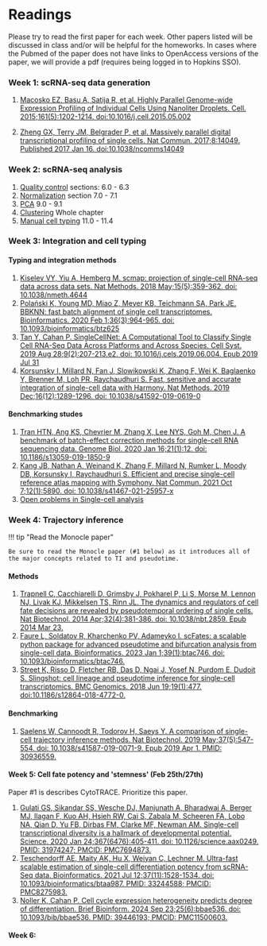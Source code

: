 # Readings

Please try to read the first paper for each week. Other papers listed will be discussed in class and/or will be helpful for the homeworks. In cases where the Pubmed of the paper does not have links to OpenAccess versions of the paper, we will provide a pdf (requires being logged in to Hopkins SSO).

### Week 1: scRNA-seq data generation

1. [Macosko EZ, Basu A, Satija R, et al. Highly Parallel Genome-wide Expression Profiling of Individual Cells Using Nanoliter Droplets. Cell. 2015;161(5):1202-1214. doi:10.1016/j.cell.2015.05.002](https://pubmed.ncbi.nlm.nih.gov/26000488/)

2. [Zheng GX, Terry JM, Belgrader P, et al. Massively parallel digital transcriptional profiling of single cells. Nat Commun. 2017;8:14049. Published 2017 Jan 16. doi:10.1038/ncomms14049](https://pubmed.ncbi.nlm.nih.gov/28091601/)

### Week 2: scRNA-seq analysis

1. [Quality control](https://www.sc-best-practices.org/preprocessing_visualization/quality_control.html) sections: 6.0 - 6.3
2. [Normalization](https://www.sc-best-practices.org/preprocessing_visualization/normalization.html) section 7.0 - 7.1
3. [PCA](https://www.sc-best-practices.org/preprocessing_visualization/dimensionality_reduction.html) 9.0 - 9.1
4. [Clustering](https://www.sc-best-practices.org/cellular_structure/clustering.html) Whole chapter
5. [Manual cell typing](https://www.sc-best-practices.org/cellular_structure/annotation.html) 11.0 - 11.4
 

### Week 3: Integration and cell typing

#### Typing and integration methods
1. [Kiselev VY, Yiu A, Hemberg M. scmap: projection of single-cell RNA-seq data across data sets. Nat Methods. 2018 May;15(5):359-362. doi: 10.1038/nmeth.4644](https://pubmed.ncbi.nlm.nih.gov/29608555/)
2. [Polański K, Young MD, Miao Z, Meyer KB, Teichmann SA, Park JE. BBKNN: fast batch alignment of single cell transcriptomes. Bioinformatics. 2020 Feb 1;36(3):964-965. doi: 10.1093/bioinformatics/btz625](https://pubmed.ncbi.nlm.nih.gov/31400197/)
3. [Tan Y, Cahan P. SingleCellNet: A Computational Tool to Classify Single Cell RNA-Seq Data Across Platforms and Across Species. Cell Syst. 2019 Aug 28;9(2):207-213.e2. doi: 10.1016/j.cels.2019.06.004. Epub 2019 Jul 31](https://pubmed.ncbi.nlm.nih.gov/31377170/)
3. [Korsunsky I, Millard N, Fan J, Slowikowski K, Zhang F, Wei K, Baglaenko Y, Brenner M, Loh PR, Raychaudhuri S. Fast, sensitive and accurate integration of single-cell data with Harmony. Nat Methods. 2019 Dec;16(12):1289-1296. doi: 10.1038/s41592-019-0619-0](https://pubmed.ncbi.nlm.nih.gov/31740819/)

#### Benchmarking studes
1. [Tran HTN, Ang KS, Chevrier M, Zhang X, Lee NYS, Goh M, Chen J. A benchmark of batch-effect correction methods for single-cell RNA sequencing data. Genome Biol. 2020 Jan 16;21(1):12. doi: 10.1186/s13059-019-1850-9](https://pubmed.ncbi.nlm.nih.gov/31948481/)
2. [Kang JB, Nathan A, Weinand K, Zhang F, Millard N, Rumker L, Moody DB, Korsunsky I, Raychaudhuri S. Efficient and precise single-cell reference atlas mapping with Symphony. Nat Commun. 2021 Oct 7;12(1):5890. doi: 10.1038/s41467-021-25957-x](https://pubmed.ncbi.nlm.nih.gov/34620862/)
3. [Open problems in Single-cell analysis](https://openproblems.bio/results/)


### Week 4: Trajectory inference

!!! tip "Read the Monocle paper"
    
    Be sure to read the Monocle paper (#1 below) as it introduces all of the major concepts related to TI and pseudotime.

#### Methods
1. [Trapnell C, Cacchiarelli D, Grimsby J, Pokharel P, Li S, Morse M, Lennon NJ, Livak KJ, Mikkelsen TS, Rinn JL. The dynamics and regulators of cell fate decisions are revealed by pseudotemporal ordering of single cells. Nat Biotechnol. 2014 Apr;32(4):381-386. doi: 10.1038/nbt.2859. Epub 2014 Mar 23.](https://pubmed.ncbi.nlm.nih.gov/24658644/)
2. [Faure L, Soldatov R, Kharchenko PV, Adameyko I. scFates: a scalable python package for advanced pseudotime and bifurcation analysis from single-cell data. Bioinformatics. 2023 Jan 1;39(1):btac746. doi: 10.1093/bioinformatics/btac746.](https://pubmed.ncbi.nlm.nih.gov/36394263/)
3. [Street K, Risso D, Fletcher RB, Das D, Ngai J, Yosef N, Purdom E, Dudoit S. Slingshot: cell lineage and pseudotime inference for single-cell transcriptomics. BMC Genomics. 2018 Jun 19;19(1):477. doi:10.1186/s12864-018-4772-0.](https://pubmed.ncbi.nlm.nih.gov/29914354/)

#### Benchmarking
1. [Saelens W, Cannoodt R, Todorov H, Saeys Y. A comparison of single-cell trajectory inference methods. Nat Biotechnol. 2019 May;37(5):547-554. doi: 10.1038/s41587-019-0071-9. Epub 2019 Apr 1. PMID: 30936559.](https://pubmed.ncbi.nlm.nih.gov/30936559/)


#### Week 5: Cell fate potency and 'stemness' (Feb 25th/27th)

Paper #1 is describes CytoTRACE. Prioritize this paper.

1. [Gulati GS, Sikandar SS, Wesche DJ, Manjunath A, Bharadwaj A, Berger MJ,
Ilagan F, Kuo AH, Hsieh RW, Cai S, Zabala M, Scheeren FA, Lobo NA, Qian D, Yu
FB, Dirbas FM, Clarke MF, Newman AM. Single-cell transcriptional diversity is a
hallmark of developmental potential. Science. 2020 Jan 24;367(6476):405-411.
doi: 10.1126/science.aax0249. PMID: 31974247; PMCID: PMC7694873.](https://pubmed.ncbi.nlm.nih.gov/31974247/)
2. [Teschendorff AE, Maity AK, Hu X, Weiyan C, Lechner M. Ultra-fast scalable
estimation of single-cell differentiation potency from scRNA-Seq data.
Bioinformatics. 2021 Jul 12;37(11):1528-1534. doi:
10.1093/bioinformatics/btaa987. PMID: 33244588; PMCID: PMC8275983.](https://pubmed.ncbi.nlm.nih.gov/33244588/)
3. [Noller K, Cahan P. Cell cycle expression heterogeneity predicts degree of
differentiation. Brief Bioinform. 2024 Sep 23;25(6):bbae536. doi:
10.1093/bib/bbae536. PMID: 39446193; PMCID: PMC11500603.](https://pubmed.ncbi.nlm.nih.gov/39446193/)


#### Week 6: 
